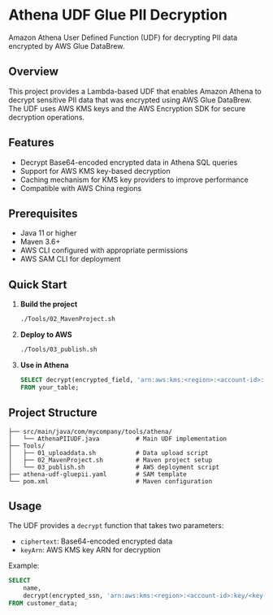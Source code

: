 # Athena UDF Glue PII Decryption

Amazon Athena User Defined Function (UDF) for decrypting PII data encrypted by AWS Glue DataBrew.

## Overview

This project provides a Lambda-based UDF that enables Amazon Athena to decrypt sensitive PII data that was encrypted using AWS Glue DataBrew. The UDF uses AWS KMS keys and the AWS Encryption SDK for secure decryption operations.

## Features

- Decrypt Base64-encoded encrypted data in Athena SQL queries
- Support for AWS KMS key-based decryption
- Caching mechanism for KMS key providers to improve performance
- Compatible with AWS China regions

## Prerequisites

- Java 11 or higher
- Maven 3.6+
- AWS CLI configured with appropriate permissions
- AWS SAM CLI for deployment

## Quick Start

1. **Build the project**
   ```bash
   ./Tools/02_MavenProject.sh
   ```

2. **Deploy to AWS**
   ```bash
   ./Tools/03_publish.sh
   ```

3. **Use in Athena**
   ```sql
   SELECT decrypt(encrypted_field, 'arn:aws:kms:<region>:<account-id>:key/<key-id>') 
   FROM your_table;
   ```

## Project Structure

```
├── src/main/java/com/mycompany/tools/athena/
│   └── AthenaPIIUDF.java          # Main UDF implementation
├── Tools/
│   ├── 01_uploaddata.sh           # Data upload script
│   ├── 02_MavenProject.sh         # Maven project setup
│   └── 03_publish.sh              # AWS deployment script
├── athena-udf-gluepii.yaml        # SAM template
└── pom.xml                        # Maven configuration
```

## Usage

The UDF provides a `decrypt` function that takes two parameters:

- `ciphertext`: Base64-encoded encrypted data
- `keyArn`: AWS KMS key ARN for decryption

Example:
```sql
SELECT 
    name,
    decrypt(encrypted_ssn, 'arn:aws:kms:<region>:<account-id>:key/<key-id>') as ssn
FROM customer_data;
```